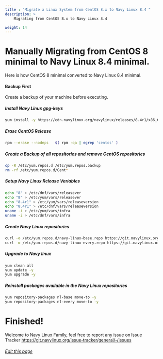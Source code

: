 ```yaml
---
title : "Migrate a Linux System from CentOS 8.x to Navy Linux 8.4 "
description: >
    Migrating from CentOS 8.x to Navy Linux 8.4

weight: 14
---
```


# Manually Migrating from CentOS 8 minimal to Navy Linux 8.4 minimal.

Here is how CentOS 8 minimal converted to Navy Linux 8.4 minimal.

#### Backup First

Create a backup of your machine before executing.

##### Install Navy Linux gpg-keys

```bash
yum install -y https://cdn.navylinux.org/navylinux/releases/8.4r1/x86_64/os/Packages/navylinux-gpg-keys-8.4r1-210910.noarch.rpm
```
##### Erase CentOS Release

```bash
rpm --erase --nodeps   $( rpm -qa | egrep 'centos' )
```
##### Create a Backup of all repositories and remove CentOS repositories

```bash
cp -R /etc/yum.repos.d /etc/yum.repos.backup
rm -rf /etc/yum.repos.d/Cent*
```

##### Setup Navy Linux Release Variables

```bash
echo "8" > /etc/dnf/vars/releasever
echo "8" > /etc/yum/vars/releasever
echo "8.4r1" > /etc/yum/vars/releaseversion
echo "8.4r1" > /etc/dnf/vars/releaseversion
uname -i > /etc/yum/vars/infra
uname -i > /etc/dnf/vars/infra
```

##### Create Navy Linux repositories

```bash
curl -o /etc/yum.repos.d/navy-linux-base.repo https://git.navylinux.org/packaging/navylinux-release/-/raw/master/navy-linux-base.repo
curl -o /etc/yum.repos.d/navy-linux-every.repo https://git.navylinux.org/packaging/navylinux-release/-/raw/master/navy-linux-every.repo
```

##### Upgrade to Navy linux

```bash
yum clean all
yum update -y
yum upgrade -y
```

##### Reinstall packages available in the Navy Linux repositories

```bash
yum repository-packages nl-base move-to -y
yum repository-packages nl-every move-to -y
```

# Finished!

Welcome to Navy Linux Family, feel free to report any issue on Issue Tracker https://git.navylinux.org/issue-tracker/general/-/issues

###### [Edit this page](https://git.navylinux.org/website/navylinux-org/-/blob/main/content/wiki/migrate/migrate-centos-8-to-navy-8.md)
